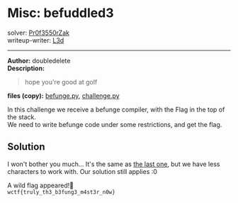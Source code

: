 
# Misc: befuddled3
solver: [Pr0f3550rZak](https://github.com/Pr0f3550rZak)  
writeup-writer: [L3d](https://github.com/imL3d)  
___
**Author:** doubledelete  
**Description:**
> hope you're good at golf

**files (copy):** [befunge.py](files/befunge.py), [challenge.py](files/challenge.py)  

In this challenge we receive a befunge compiler, with the Flag in the top of the stack.  
We need to write befunge code under some restrictions, and get the flag.   

## Solution

I won't bother you much... It's the same as [the last one](https://github.com/C0d3-Bre4k3rs/WolvCTF2024-Writeups/tree/main/befuddled2), but we have less characters to work with. Our solution still applies :0  
  
A wild flag appeared!🚩  
`wctf{truly_th3_b3fung3_m4st3r_n0w}`  
